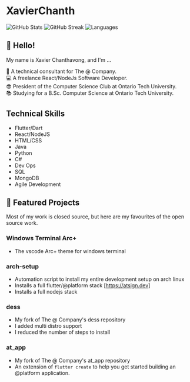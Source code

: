 # XavierChanth

<img alt="GitHub Stats" src="https://github-readme-stats.vercel.app/api?username=xavierchanth&show_icons=true&locale=en&theme=tokyonight&hide_border=true"/>
<img alt="GitHub Streak" src="http://github-readme-streak-stats.herokuapp.com?user=XavierChanth&theme=tokyonight&hide_border=true"/>
<img alt="Languages" src="https://github-readme-stats.vercel.app/api/top-langs?username=xavierchanth&show_icons=true&locale=en&layout=compact&theme=tokyonight&hide_border=true"/>

## 👋 Hello!

My name is Xavier Chanthavong, and I'm ...

💙 A technical consultant for The @ Company.  
💻 A freelance React/NodeJs Software Developer.  
😎 President of the Computer Science Club at Ontario Tech University.  
📚 Studying for a B.Sc. Computer Science at Ontario Tech University.  

## Technical Skills

- Flutter/Dart
- React/NodeJS
- HTML/CSS
- Java
- Python
- C#
- Dev Ops
- SQL
- MongoDB
- Agile Development


## 📃 Featured Projects

Most of my work is closed source, but here are my favourites of the open source work.

### Windows Terminal Arc+

- The vscode Arc+ theme for windows terminal

### arch-setup

- Automation script to install my entire development setup on arch linux
- Installs a full flutter/@platform stack [https://atsign.dev]
- Installs a full nodejs stack

### dess

- My fork of The @ Company's dess repository
- I added multi distro support
- I reduced the number of steps to install

### at_app

- My fork of The @ Company's at_app repository
- An extension of `flutter create` to help you get started building an @platform application.



<!--
**XavierChanth/XavierChanth** is a ✨ _special_ ✨ repository because its `README.md` (this file) appears on your GitHub profile.

Here are some ideas to get you started:

- 🔭 I’m currently working on ...
- 🌱 I’m currently learning ...
- 👯 I’m looking to collaborate on ...
- 🤔 I’m looking for help with ...
- 💬 Ask me about ...
- 📫 How to reach me: ...
- 😄 Pronouns: ...
- ⚡ Fun fact: ...
-->
